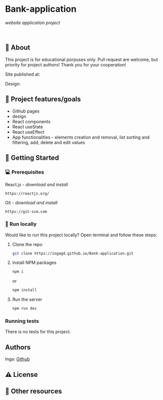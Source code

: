 # Bank-application

_website application project_

<br>

## 🌟 About

This project is for educational porpuses only. Pull request are welcome, but priority for project authors! Thank you for your cooperation!

Site published at:

Design:

## 🎯 Project features/goals

-   Github pages
-   design
-   React components
-   React useState
-   React useEffect
-   App functionalities - elements creation and removal, list sorting and filtering, add, delete and edit values

## 🧰 Getting Started

### 💻 Prerequisites

React.js - _download and install_

```
https://reactjs.org/
```

Git - _download and install_

```
https://git-scm.com
```

### 🏃 Run locally

Would like to run this project locally? Open terminal and follow these steps:

1. Clone the repo
    ```sh
    git clone https://ingagd.github.io/Bank-application.git
    ```
2. Install NPM packages
    ```sh
    npm i
    ```
    or
    ```sh
    npm install
    ```
3. Run the server
    ```sh
    npm run dev
    ```

### Running tests

There is no tests for this project.

## Authors

Inga: [Github](https://github.com/IngaGd)

## ⚠️ License

## 🔗 Other resources
